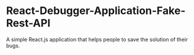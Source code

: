 # React-Debugger-Application-Fake-Rest-API
A simple React.js application that helps people to save the solution of their bugs. 
